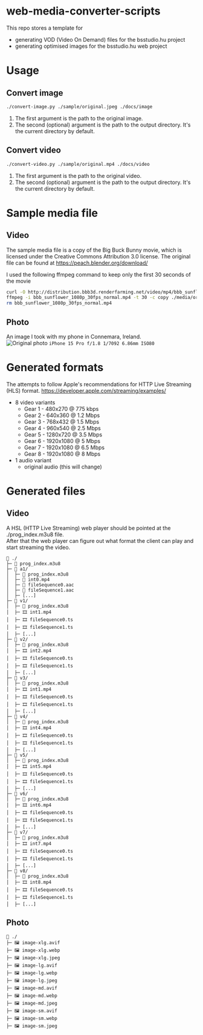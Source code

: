 # web-media-converter-scripts

This repo stores a template for
 * generating VOD (Video On Demand) files for the bsstudio.hu project
 * generating optimised images for the bsstudio.hu web project

# Usage

## Convert image
```bash
./convert-image.py ./sample/original.jpeg ./docs/image
```
1. The first argument is the path to the original image.
2. The second (optional) argument is the path to the output directory.
   It's the current directory by default.

## Convert video
```bash
./convert-video.py ./sample/original.mp4 ./docs/video
```
1. The first argument is the path to the original video.
2. The second (optional) argument is the path to the output directory.
   It's the current directory by default.

# Sample media file

## Video
The sample media file is a copy of the Big Buck Bunny movie,
which is licensed under the Creative Commons Attribution 3.0 license.
The original file can be found at https://peach.blender.org/download/

I used the following ffmpeg command to keep only the first 30 seconds of the movie
```bash
curl -O http://distribution.bbb3d.renderfarming.net/video/mp4/bbb_sunflower_1080p_30fps_normal.mp4
ffmpeg -i bbb_sunflower_1080p_30fps_normal.mp4 -t 30 -c copy ./media/original.mp4
rm bbb_sunflower_1080p_30fps_normal.mp4
```

## Photo
An image I took with my phone in Connemara, Ireland.  
![Original photo](./sample/original.jpeg)
`iPhone 15 Pro f/1.8 1/7092 6.86mm ISO80`

# Generated formats
The attempts to follow Apple's recommendations for HTTP Live Streaming (HLS) format.
https://developer.apple.com/streaming/examples/

 * 8 video variants
   * Gear 1 - 480x270 @ 775 kbps
   * Gear 2 - 640x360 @ 1.2 Mbps
   * Gear 3 - 768x432 @ 1.5 Mbps
   * Gear 4 - 960x540 @ 2.5 Mbps
   * Gear 5 - 1280x720 @ 3.5 Mbps
   * Gear 6 - 1920x1080 @ 5 Mbps
   * Gear 7 - 1920x1080 @ 6.5 Mbps
   * Gear 8 - 1920x1080 @ 8 Mbps
 * 1 audio variant
   * original audio (this will change)

# Generated files
## Video
A HSL (HTTP Live Streaming) web player should be pointed at the ./prog_index.m3u8 file.  
After that the web player can figure out what format the client can play and start streaming the video.
```
📁 ./
├─ 📄️ prog_index.m3u8
├─ 📁️ a1/
│  ├─ 📄️ prog_index.m3u8
│  ├─ 🎵️ int0.mp4
│  ├─ 🎵️ fileSequence0.aac
│  ├─ 🎵️ fileSequence1.aac
│  ├─ [...]
├─ 📁️ v1/
│  ├─ 📄️ prog_index.m3u8
│  ├─ 🎞️ int1.mp4
│  ├─ 🎞️ fileSequence0.ts
│  ├─ 🎞️ fileSequence1.ts
│  ├─ [...]
├─ 📁️ v2/
│  ├─ 📄️ prog_index.m3u8
│  ├─ 🎞️ int2.mp4
│  ├─ 🎞️ fileSequence0.ts
│  ├─ 🎞️ fileSequence1.ts
│  ├─ [...]
├─ 📁️ v3/
│  ├─ 📄️ prog_index.m3u8
│  ├─ 🎞️ int1.mp4
│  ├─ 🎞️ fileSequence0.ts
│  ├─ 🎞️ fileSequence1.ts
│  ├─ [...]
├─ 📁️ v4/
│  ├─ 📄️ prog_index.m3u8
│  ├─ 🎞️ int4.mp4
│  ├─ 🎞️ fileSequence0.ts
│  ├─ 🎞️ fileSequence1.ts
│  ├─ [...]
├─ 📁️ v5/
│  ├─ 📄️ prog_index.m3u8
│  ├─ 🎞️ int5.mp4
│  ├─ 🎞️ fileSequence0.ts
│  ├─ 🎞️ fileSequence1.ts
│  ├─ [...]
├─ 📁️ v6/
│  ├─ 📄️ prog_index.m3u8
│  ├─ 🎞️ int6.mp4
│  ├─ 🎞️ fileSequence0.ts
│  ├─ 🎞️ fileSequence1.ts
│  ├─ [...]
├─ 📁️ v7/
│  ├─ 📄️ prog_index.m3u8
│  ├─ 🎞️ int7.mp4
│  ├─ 🎞️ fileSequence0.ts
│  ├─ 🎞️ fileSequence1.ts
│  ├─ [...]
├─ 📁️ v8/
│  ├─ 📄️ prog_index.m3u8
│  ├─ 🎞️ int8.mp4
│  ├─ 🎞️ fileSequence0.ts
│  ├─ 🎞️ fileSequence1.ts
│  ├─ [...]
```

## Photo
```
📁 ./
├─ 🖼️️ image-xlg.avif
├─ 🖼️️ image-xlg.webp
├─ 🖼️️ image-xlg.jpeg
├─ 🖼️️ image-lg.avif
├─ 🖼️️ image-lg.webp
├─ 🖼️️ image-lg.jpeg
├─ 🖼️️ image-md.avif
├─ 🖼️️ image-md.webp
├─ 🖼️️ image-md.jpeg
├─ 🖼️️ image-sm.avif
├─ 🖼️️ image-sm.webp
├─ 🖼️️ image-sm.jpeg
```
